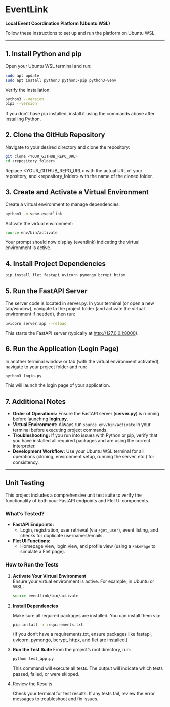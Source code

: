 # EventLink

**Local Event Coordination Platform (Ubuntu WSL)**

Follow these instructions to set up and run the platform on Ubuntu WSL.

---

## 1. Install Python and pip

Open your Ubuntu WSL terminal and run:

```bash
sudo apt update
sudo apt install python3 python3-pip python3-venv
```

Verify the installation:

```bash
python3 --version
pip3 --version
```

If you don’t have pip installed, install it using the commands above after installing Python.

## 2. Clone the GitHub Repository

Navigate to your desired directory and clone the repository:

```bash
git clone <YOUR_GITHUB_REPO_URL>
cd <repository_folder>
```

Replace <YOUR_GITHUB_REPO_URL> with the actual URL of your repository, and <repository_folder> with the name of the cloned folder.

## 3. Create and Activate a Virtual Environment

Create a virtual environment to manage dependencies:

```bash
python3 -m venv eventlink
```

Activate the virtual environment:

```bash
source env/bin/activate
```

Your prompt should now display (eventlink) indicating the virtual environment is active.

## 4. Install Project Dependencies

```bash
pip install flet fastapi uvicorn pymongo bcrypt httpx
```

## 5. Run the FastAPI Server

The server code is located in server.py. In your terminal (or open a new tab/window), navigate to the project folder (and activate the virtual environment if needed), then run:

```bash
uvicorn server:app --reload
```

This starts the FastAPI server (typically at http://127.0.0.1:8000).

## 6. Run the Application (Login Page)

In another terminal window or tab (with the virtual environment activated), navigate to your project folder and run:

```bash
python3 login.py
```

This will launch the login page of your application.

## 7. Additional Notes

- **Order of Operations:** Ensure the FastAPI server (**server.py**) is running before launching **login.py**.
- **Virtual Environment:** Always run `source env/bin/activate` in your terminal before executing project commands.
- **Troubleshooting:** If you run into issues with Python or pip, verify that you have installed all required packages and are using the correct interpreter.
- **Development Workflow:** Use your Ubuntu WSL terminal for all operations (cloning, environment setup, running the server, etc.) for consistency.

---

## Unit Testing

This project includes a comprehensive unit test suite to verify the functionality of both your FastAPI endpoints and Flet UI components.

### What’s Tested?
- **FastAPI Endpoints:**  
  - Login, registration, user retrieval (via `/get_user`), event listing, and checks for duplicate usernames/emails.
- **Flet UI Functions:**  
  - Homepage view, login view, and profile view (using a `FakePage` to simulate a Flet page).

### How to Run the Tests

1. **Activate Your Virtual Environment**  
   Ensure your virtual environment is active. For example, in Ubuntu or WSL:
   
   ```bash
   source eventlink/bin/activate
   ```
   
2. **Install Dependencies**
   
    Make sure all required packages are installed. You can install them via:

    ```bash
    pip install -r requirements.txt
    ```
    (If you don’t have a requirements.txt, ensure packages like fastapi, uvicorn, pymongo, bcrypt, httpx, and flet are installed.)

3. **Run the Test Suite**
    From the project’s root directory, run:
    
    ```bash
    python test_app.py
    ```
    
    This command will execute all tests. The output will indicate which tests passed, failed, or were skipped.

4. Review the Results
 
   Check your terminal for test results. If any tests fail, review the error messages to troubleshoot and fix issues.

